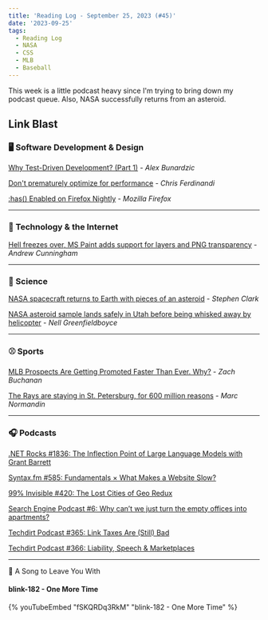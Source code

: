 ```yaml
---
title: 'Reading Log - September 25, 2023 (#45)'
date: '2023-09-25'
tags:
  - Reading Log
  - NASA
  - CSS
  - MLB
  - Baseball
---
```


This week is a little podcast heavy since I'm trying to bring down my podcast queue. Also, NASA successfully returns from an asteroid.
<!-- excerpt -->

## Link Blast

### 🖥 Software Development & Design

[Why Test-Driven Development? (Part 1)](https://www.red-gate.com/simple-talk/devops/testing/why-test-driven-development-part-1/) - *Alex Bunardzic*

[Don't prematurely optimize for performance](https://gomakethings.com/dont-prematurely-optimize-for-performance/) - *Chris Ferdinandi*

[:has() Enabled on Firefox Nightly](https://bugzilla.mozilla.org/show_bug.cgi?id=1853701) - *Mozilla Firefox*

---

### 📡 Technology & the Internet

[Hell freezes over, MS Paint adds support for layers and PNG transparency](https://arstechnica.com/gadgets/2023/09/hell-freezes-over-ms-paint-adds-support-for-layers-and-png-transparency/) - *Andrew Cunningham*

---

### 🔬 Science

[NASA spacecraft returns to Earth with pieces of an asteroid](https://arstechnica.com/space/2023/09/nasa-spacecraft-returns-to-earth-with-pieces-of-an-asteroid/) - *Stephen Clark*

[NASA asteroid sample lands safely in Utah before being whisked away by helicopter](https://www.npr.org/2023/09/24/1201386042/watch-live-nasa-sends-an-asteroid-sample-back-to-earth) - *Nell Greenfieldboyce*

---

### ⚾️ Sports

[MLB Prospects Are Getting Promoted Faster Than Ever. Why?](https://defector.com/mlb-prospects-are-getting-promoted-faster-than-ever-why) - *Zach Buchanan*

[The Rays are staying in St. Petersburg, for 600 million reasons](https://www.marcnormandin.com/2023/09/20/tampa-bay-rays-stadium-st-petersburg/) - *Marc Normandin*

---

### 🎧 Podcasts

[.NET Rocks #1836: The Inflection Point of Large Language Models with Grant Barrett](https://www.dotnetrocks.com/details/1836)

[Syntax.fm #585: Fundamentals × What Makes a Website Slow?](https://syntax.fm/show/585/fundamentals-what-makes-a-website-slow)

[99% Invisible #420: The Lost Cities of Geo Redux](https://99percentinvisible.org/episode/lost-cities-of-geo-game-over-redux/)

[Search Engine Podcast #6: Why can’t we just turn the empty offices into apartments?](https://www.audacy.com/podcast/search-engine-c67a8/episodes/why-cant-we-just-turn-the-empty-offices-into-apartments-33d9e)

[Techdirt Podcast #365: Link Taxes Are (Still) Bad](https://www.techdirt.com/2023/09/12/techdirt-podcast-episode-365-link-taxes-are-still-bad/)

[Techdirt Podcast #366: Liability, Speech & Marketplaces](https://www.techdirt.com/2023/09/19/techdirt-podcast-episode-366-liability-speech-marketplaces/)

---

🎵 A Song to Leave You With

#### blink-182 - One More Time

{% youTubeEmbed "fSKQRDq3RkM" "blink-182 - One More Time" %}

